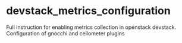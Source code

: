 # devstack_metrics_configuration
Full instruction for enabling metrics collection in openstack devstack. Configuration of gnocchi and ceilometer plugins 
